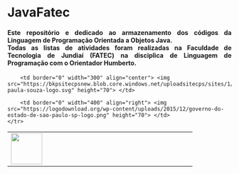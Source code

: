 # JavaFatec

<div class="box">

<h4 align="justify"> Este repositório e dedicado ao armazenamento dos códigos da Linguagem de Programação Orientada a Objetos Java.

<br>
Todas as listas de atividades foram realizadas na Faculdade de Tecnologia de Jundiaí (FATEC) na disciplica de Linguagem de Programação com o Orientador Humberto. </h4>

<table border="0">
    <tr>
        <td border="2" width="400" align="left"> <img src="http://www.fatecjd.edu.br/pec/images/fatec-logo-completo.png" height="70"> </td>
        
        <td border="0" width="300" align="center"> <img src="https://bkpsitecpsnew.blob.core.windows.net/uploadsitecps/sites/1/2022/10/centro-paula-souza-logo.svg" height="70"> </td>
        
        <td border="0" width="400" align="right"> <img src="https://logodownload.org/wp-content/uploads/2015/12/governo-do-estado-de-sao-paulo-sp-logo.png" height="70"> </td>
    </tr>
</table>
</div>


